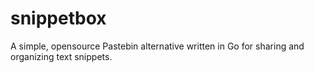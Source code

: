 # snippetbox
A simple, opensource Pastebin alternative written in Go for sharing and organizing text snippets.

